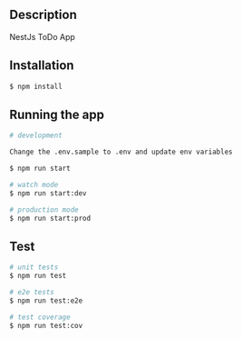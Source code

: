 ## Description

NestJs ToDo App

## Installation

```bash
$ npm install
```

## Running the app



```bash
# development

Change the .env.sample to .env and update env variables

$ npm run start

# watch mode
$ npm run start:dev

# production mode
$ npm run start:prod
```

## Test

```bash
# unit tests
$ npm run test

# e2e tests
$ npm run test:e2e

# test coverage
$ npm run test:cov

